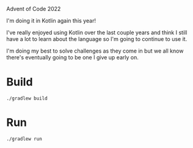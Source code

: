 Advent of Code 2022

I'm doing it in Kotlin again this year!

I've really enjoyed using Kotlin over the last couple years and think I still have a lot to learn about the language so I'm going to continue to use it.

I'm doing my best to solve challenges as they come in but we all know there's eventually going to be one I give up early on.

# Build
    ./gradlew build

# Run
    ./gradlew run